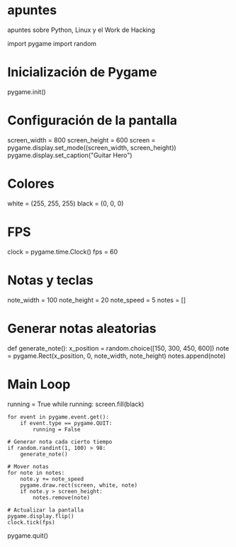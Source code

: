 # apuntes
apuntes sobre Python, Linux y el Work de Hacking

import pygame
import random

# Inicialización de Pygame
pygame.init()

# Configuración de la pantalla
screen_width = 800
screen_height = 600
screen = pygame.display.set_mode((screen_width, screen_height))
pygame.display.set_caption("Guitar Hero")

# Colores
white = (255, 255, 255)
black = (0, 0, 0)

# FPS
clock = pygame.time.Clock()
fps = 60

# Notas y teclas
note_width = 100
note_height = 20
note_speed = 5
notes = []

# Generar notas aleatorias
def generate_note():
    x_position = random.choice([150, 300, 450, 600])
    note = pygame.Rect(x_position, 0, note_width, note_height)
    notes.append(note)

# Main Loop
running = True
while running:
    screen.fill(black)

    for event in pygame.event.get():
        if event.type == pygame.QUIT:
            running = False

    # Generar nota cada cierto tiempo
    if random.randint(1, 100) > 98:
        generate_note()

    # Mover notas
    for note in notes:
        note.y += note_speed
        pygame.draw.rect(screen, white, note)
        if note.y > screen_height:
            notes.remove(note)

    # Actualizar la pantalla
    pygame.display.flip()
    clock.tick(fps)

pygame.quit()
